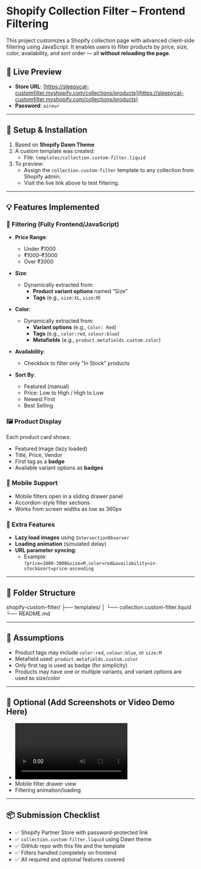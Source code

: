 # Shopify Collection Filter – Frontend Filtering

This project customizes a Shopify collection page with advanced client-side filtering using JavaScript. It enables users to filter products by price, size, color, availability, and sort order — all **without reloading the page**.

## 🔗 Live Preview

- **Store URL**: [https://sleepycat-customfilter.myshopify.com/collections/products](https://sleepycat-customfilter.myshopify.com/collections/products)
- **Password**: `aireur`

---

## 🧰 Setup & Installation

1. Based on **Shopify Dawn Theme**
2. A custom template was created:
   - File: `templates/collection.custom-filter.liquid`
3. To preview:
   - Assign the `collection.custom-filter` template to any collection from Shopify admin.
   - Visit the live link above to test filtering.

---

## 💡 Features Implemented

### 🔄 Filtering (Fully Frontend/JavaScript)

- **Price Range**:
  - Under ₹1000
  - ₹1000–₹3000
  - Over ₹3000

- **Size**:  
  - Dynamically extracted from:
    - **Product variant options** named “Size”
    - **Tags** (e.g., `size:XL`, `size:M`)

- **Color**:  
  - Dynamically extracted from:
    - **Variant options** (e.g., `Color: Red`)
    - **Tags** (e.g., `color:red`, `colour:blue`)
    - **Metafields** (e.g., `product.metafields.custom.color`)

- **Availability**:
  - Checkbox to filter only "In Stock" products

- **Sort By**:
  - Featured (manual)
  - Price: Low to High / High to Low
  - Newest First
  - Best Selling

### 🖼️ Product Display

Each product card shows:
- Featured Image (lazy loaded)
- Title, Price, Vendor
- First tag as a **badge**
- Available variant options as **badges**

### 📱 Mobile Support

- Mobile filters open in a sliding drawer panel
- Accordion-style filter sections
- Works from screen widths as low as 360px

### 🧠 Extra Features

- **Lazy load images** using `IntersectionObserver`
- **Loading animation** (simulated delay)
- **URL parameter syncing**:
  - Example:  
    `?price=1000-3000&size=M,color=red&availability=in-stock&sort=price-ascending`

---

## 📁 Folder Structure

shopify-custom-filter/
├── templates/
│ └── collection.custom-filter.liquid
└── README.md


---

## 📝 Assumptions

- Product tags may include `color:red`, `colour:blue`, or `size:M`
- Metafield used: `product.metafields.custom.color`
- Only first tag is used as badge (for simplicity)
- Products may have one or multiple variants, and variant options are used as size/color

---

## 📸 Optional (Add Screenshots or Video Demo Here)

- <video controls src="20250518-1731-52.5143961.mp4" title="Title"></video>
- Mobile filter drawer view
- Filtering animation/loading

---

## 📦 Submission Checklist

- ✅ Shopify Partner Store with password-protected link
- ✅ `collection.custom-filter.liquid` using Dawn theme
- ✅ GitHub repo with this file and the template
- ✅ Filters handled completely on frontend
- ✅ All required and optional features covered
